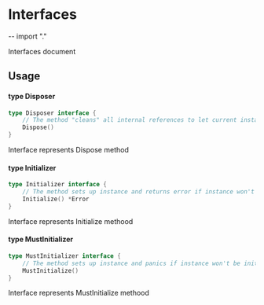 # Interfaces
--
    import "."

Interfaces document

## Usage

#### type Disposer

```go
type Disposer interface {
	// The method "cleans" all internal references to let current instance to be garbage collected
	Dispose()
}
```

Interface represents Dispose method

#### type Initializer

```go
type Initializer interface {
	// The method sets up instance and returns error if instance won't be initialized
	Initialize() *Error
}
```

Interface represents Initialize methood

#### type MustInitializer

```go
type MustInitializer interface {
	// The method sets up instance and panics if instance won't be initialized
	MustInitialize()
}
```

Interface represents MustInitialize methood

